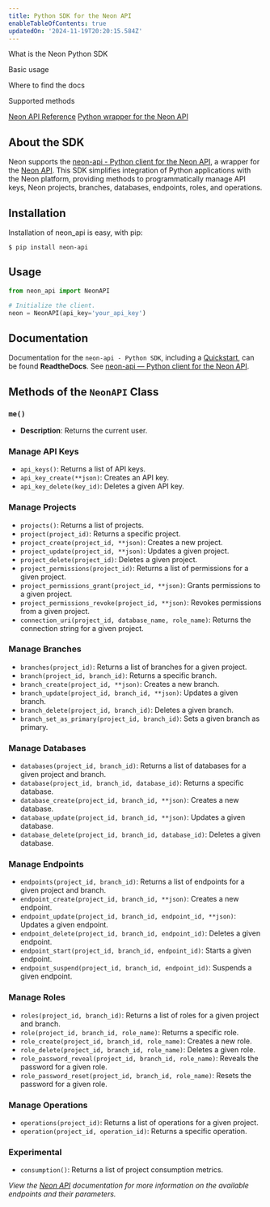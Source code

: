 ```yaml
---
title: Python SDK for the Neon API
enableTableOfContents: true
updatedOn: '2024-11-19T20:20:15.584Z'
---
```


<InfoBlock>

<DocsList title="What you will learn:">
<p>What is the Neon Python SDK</p>
<p>Basic usage</p>
<p>Where to find the docs</p>
<p>Supported methods</p>
</DocsList>

<DocsList title="Related resources" theme="docs">
  <a href="https://neon.tech/docs/reference/api-reference">Neon API Reference</a>
</DocsList>

<DocsList title="Source code" theme="repo">
  <a href="https://pypi.org/project/neon-api/">Python wrapper for the Neon API</a>
</DocsList>

</InfoBlock>

## About the SDK

Neon supports the [neon-api - Python client for the Neon API](https://pypi.org/project/neon-api/), a wrapper for the [Neon API](https://api-docs.neon.tech/reference/getting-started-with-neon-api). This SDK simplifies integration of Python applications with the Neon platform, providing methods to programmatically manage API keys, Neon projects, branches, databases, endpoints, roles, and operations.

## Installation

Installation of neon_api is easy, with pip:

```shell
$ pip install neon-api
```

## Usage

```python
from neon_api import NeonAPI

# Initialize the client.
neon = NeonAPI(api_key='your_api_key')
```

## Documentation

Documentation for the `neon-api - Python SDK`, including a [Quickstart](https://neon-api-python.readthedocs.io/en/latest/#quickstart), can be found **ReadtheDocs**. See [neon-api — Python client for the Neon API](https://neon-api-python.readthedocs.io/en/latest/#neon-api-python-client-for-the-neon-api).

## Methods of the `NeonAPI` Class

### `me()`

- **Description**: Returns the current user.

### Manage API Keys

- `api_keys()`: Returns a list of API keys.
- `api_key_create(**json)`: Creates an API key.
- `api_key_delete(key_id)`: Deletes a given API key.

### Manage Projects

- `projects()`: Returns a list of projects.
- `project(project_id)`: Returns a specific project.
- `project_create(project_id, **json)`: Creates a new project.
- `project_update(project_id, **json)`: Updates a given project.
- `project_delete(project_id)`: Deletes a given project.
- `project_permissions(project_id)`: Returns a list of permissions for a given project.
- `project_permissions_grant(project_id, **json)`: Grants permissions to a given project.
- `project_permissions_revoke(project_id, **json)`: Revokes permissions from a given project.
- `connection_uri(project_id, database_name, role_name)`: Returns the connection string for a given project.

### Manage Branches

- `branches(project_id)`: Returns a list of branches for a given project.
- `branch(project_id, branch_id)`: Returns a specific branch.
- `branch_create(project_id, **json)`: Creates a new branch.
- `branch_update(project_id, branch_id, **json)`: Updates a given branch.
- `branch_delete(project_id, branch_id)`: Deletes a given branch.
- `branch_set_as_primary(project_id, branch_id)`: Sets a given branch as primary.

### Manage Databases

- `databases(project_id, branch_id)`: Returns a list of databases for a given project and branch.
- `database(project_id, branch_id, database_id)`: Returns a specific database.
- `database_create(project_id, branch_id, **json)`: Creates a new database.
- `database_update(project_id, branch_id, **json)`: Updates a given database.
- `database_delete(project_id, branch_id, database_id)`: Deletes a given database.

### Manage Endpoints

- `endpoints(project_id, branch_id)`: Returns a list of endpoints for a given project and branch.
- `endpoint_create(project_id, branch_id, **json)`: Creates a new endpoint.
- `endpoint_update(project_id, branch_id, endpoint_id, **json)`: Updates a given endpoint.
- `endpoint_delete(project_id, branch_id, endpoint_id)`: Deletes a given endpoint.
- `endpoint_start(project_id, branch_id, endpoint_id)`: Starts a given endpoint.
- `endpoint_suspend(project_id, branch_id, endpoint_id)`: Suspends a given endpoint.

### Manage Roles

- `roles(project_id, branch_id)`: Returns a list of roles for a given project and branch.
- `role(project_id, branch_id, role_name)`: Returns a specific role.
- `role_create(project_id, branch_id, role_name)`: Creates a new role.
- `role_delete(project_id, branch_id, role_name)`: Deletes a given role.
- `role_password_reveal(project_id, branch_id, role_name)`: Reveals the password for a given role.
- `role_password_reset(project_id, branch_id, role_name)`: Resets the password for a given role.

### Manage Operations

- `operations(project_id)`: Returns a list of operations for a given project.
- `operation(project_id, operation_id)`: Returns a specific operation.

### Experimental

- `consumption()`: Returns a list of project consumption metrics.

_View the [Neon API](https://api-docs.neon.tech/reference/getting-started-with-neon-api) documentation for more information on the available endpoints and their parameters._
